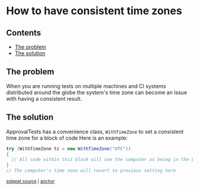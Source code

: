 <a id="top"></a>

# How to have consistent time zones

<!-- toc -->
## Contents

  * [The problem](#the-problem)
  * [The solution](#the-solution)<!-- endToc -->


## The problem
When you are running tests on multiple machines and CI systems distributed around the globe
the system's time zone can become an issue with having a consistent result.

## The solution
ApprovalTests has a convenience class, `WithTimeZone` to set a consistent time zone for a block of code
Here is an example:

<!-- snippet: with_time_zone -->
<a id='snippet-with_time_zone'></a>
```java
try (WithTimeZone tz = new WithTimeZone("UTC"))
{
  // All code within this block will see the computer as being in the UTC time zone
}
// The computer's time zone will revert to previous setting here
```
<sup><a href='/approvaltests-util-tests/src/test/java/com/spun/util/parser/VelocityUtilsTest.java#L40-L46' title='Snippet source file'>snippet source</a> | <a href='#snippet-with_time_zone' title='Start of snippet'>anchor</a></sup>
<!-- endSnippet -->
